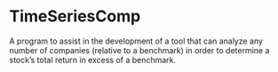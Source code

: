 TimeSeriesComp
==============

A program to assist in the development of a tool that can analyze any number of companies (relative to a benchmark) in order to determine a stock’s total return in excess of a benchmark.
